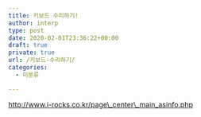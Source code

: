 ```yaml
---
title: 키보드 수리하기!
author: interp
type: post
date: 2020-02-01T23:36:22+00:00
draft: true
private: true
url: /키보드-수리하기/
categories:
  - 미분류

---
```

http://www.i-rocks.co.kr/page\_center\_main_asinfo.php